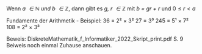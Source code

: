 Wenn *a $\in \mathbb{N}$ und b $\in \mathbb{Z}$*, dann gibt es *g, r $\in \mathbb{Z}$* mit *b = gr + r* und  $0 \le r < a$  

Fundamente der Arithmetik - Beispiel: 36 = 2² $\times$ 3²
27 = 3³
245 = 5¹ $\times$ 7²
108 = 2² $\times$ 3³

Beweis: DiskreteMathematik_f_Informatiker_2022_Skript_print.pdf S. 9
Beiweis noch einmal Zuhause anschauen. 